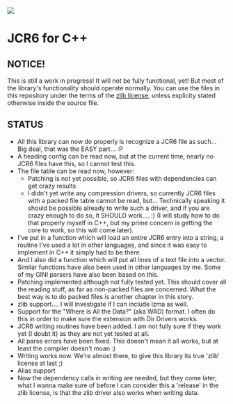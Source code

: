 ![](https://avatars3.githubusercontent.com/u/47812464?s=200&v=4)

# JCR6 for C++

## NOTICE!

This is still a work in progress! It will not be fully functional, yet! But most of the library's functionality should operate normally. You can use the files in this repository under the terms of the [zlib license](https://github.com/jcr6/JCR6_CPP/blob/master/license.txt), unless explicity stated otherwise inside the source file.


## STATUS

- All this library can now do properly is recognize a JCR6 file as such... Big deal, that was the EASY part... :P
- A heading config can be read now, but at the current time, nearly no JCR6 files have this, so I cannot test this.
- The file table can be read now, however:
  - Patching is not yet possible, so JCR6 files with dependencies can get crazy results
  - I didn't yet write any compression drivers, so currently JCR6 files with a packed file table cannot be read, but... Technically speaking it should be possible already to write such a driver, and if you are crazy enough to do so, it SHOULD work.... :) (I will study how to do that properly myself in C++, but my prime concern is getting the core to work, so this will come later).
- I've put in a function which will load an entire JCR6 entry into a string, a routine I've used a lot in other languages, and since it was easy to implement in C++ it simply had to be there.
- And I also did a function which will put all lines of a text file into a vector<string>. Similar functions have also been used in other languages by me. Some of my GINI parsers have also been based on this.
- Patching implemented although not fully tested yet. This should cover all the reading stuff, as far as non-packed files are concerned. What the best way is to do packed files is another chapter in this story.
- zlib support.... I will investigate if I can include lzma as well.
- Support for the "Where is All the Data?" (aka WAD) format. I often do this in order to make sure the extension with Dir Drivers works.
- JCR6 writing routines have been added. I am not fully sure if they work yet (I doubt it) as they are not yet tested at all.
- All parse errors have been fixed. This doesn't mean it all works, but at least the compiler doesn't moan :)
- Writing works now. We're almost there, to give this library its true 'zlib' license at last ;)
- Alias support
- Now the dependency calls in writing are needed, but they come later, what I wanna make sure of before I can consider this a 'release' in the zlib license, is that the zlib driver also works when writing data.
